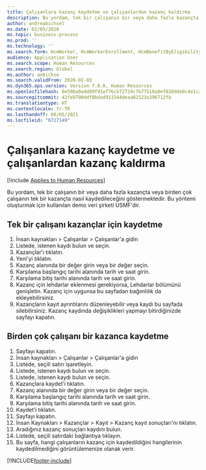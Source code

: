 ```yaml
---
title: Çalışanlara kazanç kaydetme ve çalışanlardan kazanç kaldırma
description: Bu yordam, tek bir çalışanın bir veya daha fazla kazançta veya birden çok çalışanın tek bir kazançta nasıl kaydedileceğini göstermektedir.
author: andreabichsel
ms.date: 02/03/2020
ms.topic: business-process
ms.prod: ''
ms.technology: ''
ms.search.form: HcmWorker, HcmWorkerEnrollment, HcmBenefitByEligibilityLookup, HcmMassBenefitEnrollment, HcmBenefitLookup, HcmMassBenefitEnrollmentResults, BenefitWorkspace, HcmBenefitSummaryPart
audience: Application User
ms.search.scope: Human Resources
ms.search.region: Global
ms.author: anbichse
ms.search.validFrom: 2020-02-03
ms.dyn365.ops.version: Version 7.0.0, Human Resources
ms.openlocfilehash: 0e508a0a4d89f91ef76cbf2724c7b77510a8ef028dde0c4e1c2a4200b96e39fa
ms.sourcegitcommit: 42fe9790ddf0bdad911544deaa82123a396712fb
ms.translationtype: HT
ms.contentlocale: tr-TR
ms.lasthandoff: 08/05/2021
ms.locfileid: "6727149"
---
```

# <a name="enroll-and-remove-benefits-from-workers"></a>Çalışanlara kazanç kaydetme ve çalışanlardan kazanç kaldırma

[!include [Applies to Human Resources](../includes/applies-to-hr.md)]



Bu yordam, tek bir çalışanın bir veya daha fazla kazançta veya birden çok çalışanın tek bir kazançta nasıl kaydedileceğini göstermektedir. Bu yöntemi oluşturmak için kullanılan demo veri şirketi USMF'dir.


## <a name="enroll-a-single-worker-in-benefits"></a>Tek bir çalışanı kazançlar için kaydetme
1. İnsan kaynakları > Çalışanlar > Çalışanlar'a gidin
2. Listede, istenen kaydı bulun ve seçin.
3. Kazançlar'ı tıklatın.
4. Yeni'yi tıklatın.
5. Kazanç alanında bir değer girin veya bir değer seçin.
6. Karşılama başlangıç tarihi alanında tarih ve saat girin.
7. Karşılama bitiş tarihi alanında tarih ve saat girin.
8. Kazanç için lehdarlar eklenmesi gerekiyorsa, Lehdarlar bölümünü genişletin. Kazanç için uygunsa bu sayfadan bağımlılık da ekleyebilirsiniz.
9. Kazançların kayıt ayrıntılarını düzenleyebilir veya kaydı bu sayfada silebilirsiniz. Kazanç kaydında değişiklikleri yapmayı bitirdiğinizde sayfayı kapatın.

## <a name="enroll-multiple-workers-in-a-benefit"></a>Birden çok çalışanı bir kazanca kaydetme
1. Sayfayı kapatın.
2. İnsan kaynakları > Çalışanlar > Çalışanlar'a gidin
3. Listede, seçili satırı işaretleyin.
4. Listede, istenen kaydı bulun ve seçin.
5. Listede, istenen kaydı bulun ve seçin.
6. Kazançlara kaydet'i tıklatın.
7. Kazanç alanında bir değer girin veya bir değer seçin.
8. Karşılama başlangıç tarihi alanında tarih ve saat girin.
9. Karşılama bitiş tarihi alanında tarih ve saat girin.
10. Kaydet'i tıklatın.
11. Sayfayı kapatın.
12. İnsan Kaynakları > Kazançlar > Kayıt > Kazanç kayıt sonuçları'nı tıklatın.
13. Aradığınız kazanç sonuçları kaydını bulun.
14. Listede, seçili satırdaki bağlantıya tıklayın.
15. Bu sayfa, hangi çalışanların kazanç için kaydedildiğini hangilerinin kaydedilmediğini görüntülemenize olanak verir.



[!INCLUDE[footer-include](../includes/footer-banner.md)]